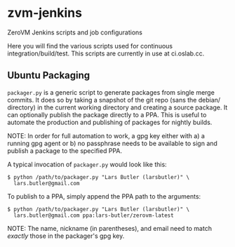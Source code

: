 zvm-jenkins
===========

ZeroVM Jenkins scripts and job configurations

Here you will find the various scripts used for continuous
integration/build/test. This scripts are currently in use at ci.oslab.cc.

Ubuntu Packaging
----------------

`packager.py` is a generic script to generate packages from single merge
commits. It does so by taking a snapshot of the git repo (sans the debian/
directory) in the current working directory and creating a source package. It
can optionally publish the package directly to a PPA. This is useful to
automate the production and publishing of packages for nightly builds.

NOTE: In order for full automation to work, a gpg key either with a) a running
gpg agent or b) no passphrase needs to be available to sign and publish a
package to the specified PPA.

A typical invocation of `packager.py` would look like this:

    $ python /path/to/packager.py "Lars Butler (larsbutler)" \
      lars.butler@gmail.com

To publish to a PPA, simply append the PPA path to the arguments:

    $ python /path/to/packager.py "Lars Butler (larsbutler)" \
      lars.butler@gmail.com ppa:lars-butler/zerovm-latest

NOTE: The name, nickname (in parentheses), and email need to match _exactly_
those in the packager's gpg key.
